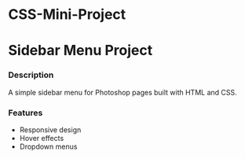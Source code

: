 # CSS-Mini-Project

<h1>Sidebar Menu Project</h1>

<h3>Description</h3>
<p>A simple sidebar menu for Photoshop pages built with HTML and CSS.</p>

<h3>Features</h3>
<ul>
<li> Responsive design</li>
<li>Hover effects</li>
<li>  Dropdown menus</li>
</ul>
